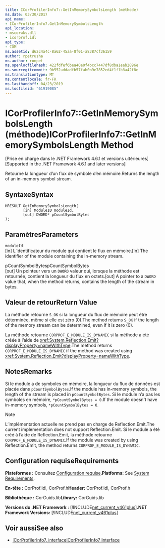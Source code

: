 ```yaml
---
title: ICorProfilerInfo7::GetInMemorySymbolsLength (méthode)
ms.date: 03/30/2017
api_name:
- ICorProfilerInfo7.GetInMemorySymbolsLength
api_location:
- mscorwks.dll
- icorprof.idl
api_type:
- COM
ms.assetid: d62c4a4c-8a62-45aa-8f01-a8387cf36159
author: rpetrusha
ms.author: ronpet
ms.openlocfilehash: 422fdfef6bea40e0f4bcc7447df8dba1eab2896e
ms.sourcegitcommit: 9b552addadfb57fab0b9e7852ed4f1f1b8a42f8e
ms.translationtype: MT
ms.contentlocale: fr-FR
ms.lasthandoff: 04/23/2019
ms.locfileid: "61919085"
---
```

# <a name="icorprofilerinfo7getinmemorysymbolslength-method"></a><span data-ttu-id="fe47f-102">ICorProfilerInfo7::GetInMemorySymbolsLength (méthode)</span><span class="sxs-lookup"><span data-stu-id="fe47f-102">ICorProfilerInfo7::GetInMemorySymbolsLength Method</span></span>
<span data-ttu-id="fe47f-103">[Prise en charge dans le .NET Framework 4.6.1 et versions ultérieures]</span><span class="sxs-lookup"><span data-stu-id="fe47f-103">[Supported in the .NET Framework 4.6.1 and later versions]</span></span>  
  
 <span data-ttu-id="fe47f-104">Retourne la longueur d’un flux de symbole d’en mémoire.</span><span class="sxs-lookup"><span data-stu-id="fe47f-104">Returns the length of an in-memory symbol stream.</span></span>  
  
## <a name="syntax"></a><span data-ttu-id="fe47f-105">Syntaxe</span><span class="sxs-lookup"><span data-stu-id="fe47f-105">Syntax</span></span>  
  
```  
HRESULT GetInMemorySymbolsLength(  
        [in] ModuleID moduleId,  
        [out] DWORD* pCountSymbolBytes  
);  
```  
  
## <a name="parameters"></a><span data-ttu-id="fe47f-106">Paramètres</span><span class="sxs-lookup"><span data-stu-id="fe47f-106">Parameters</span></span>  
 `moduleId`  
 <span data-ttu-id="fe47f-107">[in] L’identificateur du module qui contient le flux en mémoire.</span><span class="sxs-lookup"><span data-stu-id="fe47f-107">[in] The identifier of the module containing the in-memory stream.</span></span>  
  
 <span data-ttu-id="fe47f-108">pCountSymbolBytes</span><span class="sxs-lookup"><span data-stu-id="fe47f-108">pCountSymbolBytes</span></span>  
 <span data-ttu-id="fe47f-109">[out] Un pointeur vers un `DWORD` valeur qui, lorsque la méthode est retournée, contient la longueur du flux en octets.</span><span class="sxs-lookup"><span data-stu-id="fe47f-109">[out] A pointer to a `DWORD` value that, when the method returns, contains the length of the stream in bytes.</span></span>  
  
## <a name="return-value"></a><span data-ttu-id="fe47f-110">Valeur de retour</span><span class="sxs-lookup"><span data-stu-id="fe47f-110">Return Value</span></span>  
 <span data-ttu-id="fe47f-111">La méthode retourne `S_OK` si la longueur du flux de mémoire peut être déterminée, même si elle est zéro (0).</span><span class="sxs-lookup"><span data-stu-id="fe47f-111">The method returns `S_OK` if the length of the memory stream can be determined, even if it is zero (0).</span></span>  
  
 <span data-ttu-id="fe47f-112">La méthode retourne `CORPROF_E_MODULE_IS_DYNAMIC` si la méthode a été créée à l’aide de <xref:System.Reflection.Emit?displayProperty=nameWithType>.</span><span class="sxs-lookup"><span data-stu-id="fe47f-112">The method returns `CORPROF_E_MODULE_IS_DYNAMIC` if the method was created using <xref:System.Reflection.Emit?displayProperty=nameWithType>.</span></span>  
  
## <a name="remarks"></a><span data-ttu-id="fe47f-113">Notes</span><span class="sxs-lookup"><span data-stu-id="fe47f-113">Remarks</span></span>  
 <span data-ttu-id="fe47f-114">Si le module a de symboles en mémoire, la longueur du flux de données est placée dans `pCountSymbolBytes`.</span><span class="sxs-lookup"><span data-stu-id="fe47f-114">If the module has in-memory symbols, the length of the stream is placed in `pCountSymbolBytes`.</span></span> <span data-ttu-id="fe47f-115">Si le module n’a pas les symboles en mémoire, `*pCountSymbolBytes = 0`.</span><span class="sxs-lookup"><span data-stu-id="fe47f-115">If the module doesn't have in-memory     symbols, `*pCountSymbolBytes = 0`.</span></span>  
  
> [!NOTE]
>  <span data-ttu-id="fe47f-116">L’implémentation actuelle ne prend pas en charge de Reflection.Emit.</span><span class="sxs-lookup"><span data-stu-id="fe47f-116">The current implementation does not support Reflection.Emit.</span></span> <span data-ttu-id="fe47f-117">Si le module a été créé à l’aide de Reflection.Emit, la méthode retourne `CORPROF_E_MODULE_IS_DYNAMIC`.</span><span class="sxs-lookup"><span data-stu-id="fe47f-117">If the module was created by using Reflection.Emit, the method returns `CORPROF_E_MODULE_IS_DYNAMIC`.</span></span>  
  
## <a name="requirements"></a><span data-ttu-id="fe47f-118">Configuration requise</span><span class="sxs-lookup"><span data-stu-id="fe47f-118">Requirements</span></span>  
 <span data-ttu-id="fe47f-119">**Plateformes :** Consultez [Configuration requise](../../../../docs/framework/get-started/system-requirements.md).</span><span class="sxs-lookup"><span data-stu-id="fe47f-119">**Platforms:** See [System Requirements](../../../../docs/framework/get-started/system-requirements.md).</span></span>  
  
 <span data-ttu-id="fe47f-120">**En-tête :** CorProf.idl, CorProf.h</span><span class="sxs-lookup"><span data-stu-id="fe47f-120">**Header:** CorProf.idl, CorProf.h</span></span>  
  
 <span data-ttu-id="fe47f-121">**Bibliothèque :** CorGuids.lib</span><span class="sxs-lookup"><span data-stu-id="fe47f-121">**Library:** CorGuids.lib</span></span>  
  
 <span data-ttu-id="fe47f-122">**Versions du .NET Framework :** [!INCLUDE[net_current_v461plus](../../../../includes/net-current-v461plus-md.md)]</span><span class="sxs-lookup"><span data-stu-id="fe47f-122">**.NET Framework Versions:** [!INCLUDE[net_current_v461plus](../../../../includes/net-current-v461plus-md.md)]</span></span>  
  
## <a name="see-also"></a><span data-ttu-id="fe47f-123">Voir aussi</span><span class="sxs-lookup"><span data-stu-id="fe47f-123">See also</span></span>

- [<span data-ttu-id="fe47f-124">ICorProfilerInfo7, interface</span><span class="sxs-lookup"><span data-stu-id="fe47f-124">ICorProfilerInfo7 Interface</span></span>](../../../../docs/framework/unmanaged-api/profiling/icorprofilerinfo7-interface.md)
